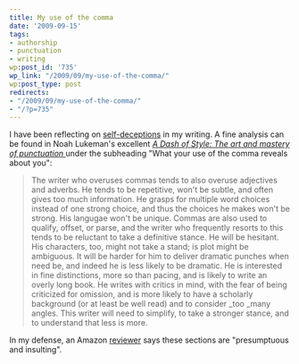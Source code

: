```yaml
---
title: My use of the comma
date: '2009-09-15'
tags:
- authorship
- punctuation
- writing
wp:post_id: '735'
wp_link: "/2009/09/my-use-of-the-comma/"
wp:post_type: post
redirects:
- "/2009/09/my-use-of-the-comma/"
- "/?p=735"
---
```


I have been reflecting on [self-deceptions](http://www.island94.org/2009/03/pratfalls-to-writing-authentically/) in my writing. A fine analysis can be found in Noah Lukeman's excellent [_A Dash of Style: The art and mastery of punctuation_ ](http://www.amazon.com/Dash-Style-Art-Mastery-Punctuation/dp/039306087X) under the subheading "What your use of the comma reveals about you":

> The writer who overuses commas tends to also overuse adjectives and adverbs. He tends to be repetitive, won't be subtle, and often gives too much information. He grasps for multiple word choices instead of one strong choice, and thus the choices he makes won't be strong. His langugae won't be unique. Commas are also used to qualify, offset, or parse, and the writer who frequently resorts to this tends to be reluctant to take a definitive stance. He will be hesitant. His characters, too, might not take a stand; is plot might be ambiguous. It will be harder for him to deliver dramatic punches when need be, and indeed he is less likely to be dramatic. He is interested in fine distinctions, more so than pacing, and is likely to write an overly long book. He writes with critics in mind, with the fear of being criticized for omission, and is more likely to have a scholarly background (or at least be well read) and to consider _too _many angles. This writer will need to simplify, to take a stronger stance, and to understand that less is more.

In my defense, an Amazon [reviewer](http://www.amazon.com/review/R2F9DP32GIFWRN/ref=cm_cr_rdp_perm) says these sections are "presumptuous and insulting".

